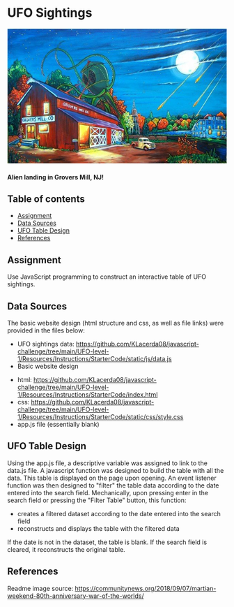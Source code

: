 # UFO Sightings

![Title](images/War-of-the-Worlds-for-web.jpg)
#### Alien landing in Grovers Mill, NJ! 

## Table of contents
* [Assignment](#assignment)
* [Data Sources](#data_sources)
* [UFO Table Design](#design)
* [References](#ref)

## Assignment
Use JavaScript programming to construct an interactive table of UFO sightings.  

## Data Sources
The basic website design (html structure and css, as well as file links) were provided in the files below: 
- UFO sightings data: https://github.com/KLacerda08/javascript-challenge/tree/main/UFO-level-1/Resources/Instructions/StarterCode/static/js/data.js
- Basic website design
* html: https://github.com/KLacerda08/javascript-challenge/tree/main/UFO-level-1/Resources/Instructions/StarterCode/index.html
* css: https://github.com/KLacerda08/javascript-challenge/tree/main/UFO-level-1/Resources/Instructions/StarterCode/static/css/style.css
* app.js file (essentially blank)

## UFO Table Design
Using the app.js file, a descriptive variable was assigned to link to the data.js file.  A javascript 
function was designed to build the table with all the data. This table is displayed on the page upon 
opening. An event listener function was then designed to "filter" the table data according to the date 
entered into the search field. Mechanically, upon pressing enter in the search field or pressing the 
"Filter Table" button, this function: 
- creates a filtered dataset according to the date entered into the search field
- reconstructs and displays the table with the filtered data 

If the date is not in the dataset, the table is blank. If the search field is cleared, it reconstructs the original table.  

## References
Readme image source: https://communitynews.org/2018/09/07/martian-weekend-80th-anniversary-war-of-the-worlds/